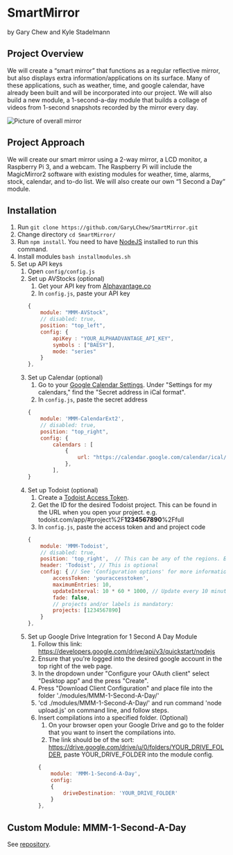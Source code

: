 # SmartMirror
by Gary Chew and Kyle Stadelmann

## Project Overview
We will create a “smart mirror” that functions as a regular reflective mirror, but also displays extra information/applications on its surface. Many of these applications, such as weather, time, and google calendar, have already been built and will be incorporated into our project. We will also build a new module, a 1-second-a-day module that builds a collage of videos from 1-second snapshots recorded by the mirror every day.

![Picture of overall mirror](https://i.imgur.com/fnMuSDQ.jpg)

## Project Approach
We will create our smart mirror using a 2-way mirror, a LCD monitor, a Raspberry Pi 3, and a webcam. The Raspberry Pi will include the MagicMirror2 software with existing modules for weather, time, alarms, stock, calendar, and to-do list. We will also create our own “1 Second a Day” module.

## Installation
1. Run `git clone https://github.com/GaryLChew/SmartMirror.git`
2. Change directory `cd SmartMirror/`
4. Run `npm install`. You need to have [NodeJS](https://nodejs.org/en/download/) installed to run this command.
3. Install modules `bash installmodules.sh`
4. Set up API keys
    1. Open `config/config.js`
    2. Set up AVStocks (optional)
        1. Get your API key from [Alphavantage.co](https://www.alphavantage.co/support/#api-key)
        2. In `config.js`, paste your API key
        ```javascript
        {
            module: "MMM-AVStock",
            // disabled: true,
            position: "top_left",
            config: {
                apiKey : "YOUR_ALPHAADVANTAGE_API_KEY",
                symbols : ["BAESY"],
                mode: "series"
            }
        },
    2. Set up Calendar (optional)
        1. Go to your [Google Calendar Settings](https://calendar.google.com/calendar/r/settings). Under "Settings for  my calendars," find the "Secret address in iCal format".
        2. In `config.js`, paste the secret address
        ```javascript
		{
			module: 'MMM-CalendarExt2',
			// disabled: true,
			position: "top_right",
			config: {
				calendars : [
					{
						url: "https://calendar.google.com/calendar/ical/yourcalendar.ics",
					},
                ],
        }
        ```
    2. Set up Todoist (optional)
        1. Create a [Todoist Access Token](https://developer.todoist.com/appconsole.html).
        2. Get the ID for the desired Todoist project. This can be found in the URL when you open your project.
        e.g. todoist.com/app/#project%2F**1234567890**%2Ffull
        3. In `config.js`, paste the access token and and project code
        ```javascript
		{
			module: 'MMM-Todoist',
			// disabled: true,
			position: 'top_right',	// This can be any of the regions. Best results in left or right regions.
			header: 'Todoist', // This is optional
			config: { // See 'Configuration options' for more information.
				accessToken: 'youraccesstoken',
				maximumEntries: 10,
				updateInterval: 10 * 60 * 1000, // Update every 10 minutes
				fade: false,
				// projects and/or labels is mandatory:
				projects: [1234567890]
			}
		},
        ```
    2. Set up Google Drive Integration for 1 Second A Day Module
        1. Follow this link: https://developers.google.com/drive/api/v3/quickstart/nodejs
        2. Ensure that you're logged into the desired google account in the top right of the web page.
        3. In the dropdown under "Configure your OAuth client" select "Desktop app" and the press "Create".
        4. Press "Download Client Configuration" and place file into the folder './modules/MMM-1-Second-A-Day/'
        5. 'cd ./modules/MMM-1-Second-A-Day/' and run command 'node upload.js' on command line, and follow steps.
        6. Insert compilations into a specified folder. (Optional)
	        1. On your browser open your Google Drive and go to the folder that you want to insert the compilations into.
	        2. The link should be of the sort: https://drive.google.com/drive/u/0/folders/YOUR_DRIVE_FOLDER, paste YOUR_DRIVE_FOLDER into the module config.
            ```javascript
		    {
	            module: 'MMM-1-Second-A-Day',
	            config:
	            {
		            driveDestination: 'YOUR_DRIVE_FOLDER'
	            }
		    },
            ```

## Custom Module: MMM-1-Second-A-Day
See [repository](https://github.com/GaryLChew/MMM-1-Second-A-Day).
